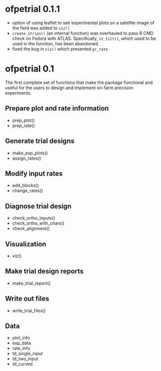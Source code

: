 # ofpetrial 0.1.1

+ option of using leaflet to see experimental plots on a satellite image of the field was added to `viz()` 
+ `create_strips()` (an internal function) was overhauled to pass R CMD check on Fedora with ATLAS. Specifically, `st_tilt()`, which used to be used in the function, has been abandoned.
+ fixed the bug in `viz()` which presented `gc_rate`

# ofpetrial 0.1

The first complete set of functions that make the package functional and useful for the users to design and implement on-farm precision experiments.

## Prepare plot and rate information 

- prep_plot()
- prep_rate()

## Generate trial designs

- make_exp_plots()
- assign_rates()

## Modify input rates

- add_blocks()
- change_rates()

## Diagnose trial design

- check_ortho_inputs()
- check_ortho_with_chars()
- check_alignment()

## Visualization
- viz()

## Make trial design reports
- make_trial_report()

## Write out files
- write_trial_files()

## Data
- plot_info
- exp_data
- rate_info
- td_single_input
- td_two_input
- td_curved
